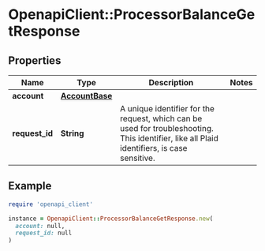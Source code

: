 # OpenapiClient::ProcessorBalanceGetResponse

## Properties

| Name | Type | Description | Notes |
| ---- | ---- | ----------- | ----- |
| **account** | [**AccountBase**](AccountBase.md) |  |  |
| **request_id** | **String** | A unique identifier for the request, which can be used for troubleshooting. This identifier, like all Plaid identifiers, is case sensitive. |  |

## Example

```ruby
require 'openapi_client'

instance = OpenapiClient::ProcessorBalanceGetResponse.new(
  account: null,
  request_id: null
)
```

